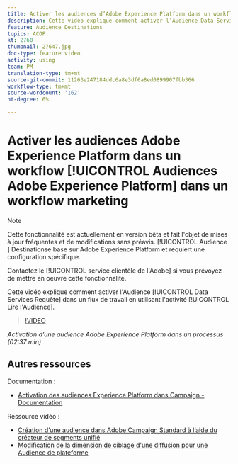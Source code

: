 ```yaml
---
title: Activer les audiences d’Adobe Experience Platform dans un workflow
description: Cette vidéo explique comment activer l’Audience Data Services Requête dans un flux de travail à l’aide de l’activité "Lire l’audience".
feature: Audience Destinations
topics: ACOP
kt: 2760
thumbnail: 27647.jpg
doc-type: feature video
activity: using
team: PM
translation-type: tm+mt
source-git-commit: 11263e247184ddc6a8e3df6a8ed0899907fbb366
workflow-type: tm+mt
source-wordcount: '162'
ht-degree: 6%

---
```



# Activer les audiences Adobe Experience Platform dans un workflow [!UICONTROL Audiences Adobe Experience Platform] dans un workflow marketing

>[!NOTE]
>
>Cette fonctionnalité est actuellement en version bêta et fait l&#39;objet de mises à jour fréquentes et de modifications sans préavis. [!UICONTROL Audience ] Destinationse base sur Adobe Experience Platform et requiert une configuration spécifique.
>
>Contactez le [!UICONTROL service clientèle de l&#39;Adobe] si vous prévoyez de mettre en oeuvre cette fonctionnalité.

Cette vidéo explique comment activer l&#39;Audience [!UICONTROL Data Services Requête] dans un flux de travail en utilisant l&#39;activité [!UICONTROL Lire l&#39;Audience].

>[!VIDEO](https://video.tv.adobe.com/v/27647?quality=12)

*Activation d’une audience Adobe Experience Platform dans un processus (02:37 min)*

## Autres ressources

Documentation :

* [Activation des audiences Experience Platform dans Campaign - Documentation](https://docs.adobe.com/content/help/en/campaign-standard/using/profiles-and-audiences/working-with-adobe-experience-platform/aep-about-audience-destinations-service.html)

Ressource vidéo :

* [Création d’une audience dans Adobe Campaign Standard à l’aide du créateur de segments unifié](/help/profiles-and-audiences/audience-destinations/creating-audiences-using-segment-builder.md)
* [Modification de la dimension de ciblage d&#39;une diffusion pour une Audience de plateforme](/help/profiles-and-audiences/audience-destinations/changing-targeting-dimension.md)


